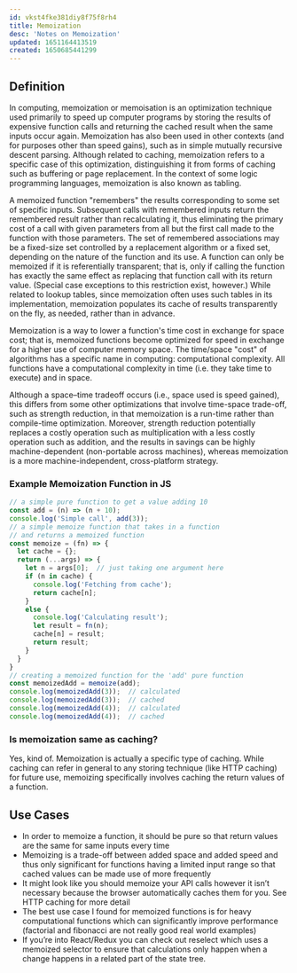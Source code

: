 ```yaml
---
id: vkst4fke381diy8f75f8rh4
title: Memoization
desc: 'Notes on Memoization'
updated: 1651164413519
created: 1650685441299
---
```

## Definition

In computing, memoization or memoisation is an optimization technique used primarily to speed up computer programs by storing the results of expensive function calls and returning the cached result when the same inputs occur again. Memoization has also been used in other contexts (and for purposes other than speed gains), such as in simple mutually recursive descent parsing. Although related to caching, memoization refers to a specific case of this optimization, distinguishing it from forms of caching such as buffering or page replacement. In the context of some logic programming languages, memoization is also known as tabling.

A memoized function "remembers" the results corresponding to some set of specific inputs. Subsequent calls with remembered inputs return the remembered result rather than recalculating it, thus eliminating the primary cost of a call with given parameters from all but the first call made to the function with those parameters. The set of remembered associations may be a fixed-size set controlled by a replacement algorithm or a fixed set, depending on the nature of the function and its use. A function can only be memoized if it is referentially transparent; that is, only if calling the function has exactly the same effect as replacing that function call with its return value. (Special case exceptions to this restriction exist, however.) While related to lookup tables, since memoization often uses such tables in its implementation, memoization populates its cache of results transparently on the fly, as needed, rather than in advance.

Memoization is a way to lower a function's time cost in exchange for space cost; that is, memoized functions become optimized for speed in exchange for a higher use of computer memory space. The time/space "cost" of algorithms has a specific name in computing: computational complexity. All functions have a computational complexity in time (i.e. they take time to execute) and in space.

Although a space–time tradeoff occurs (i.e., space used is speed gained), this differs from some other optimizations that involve time-space trade-off, such as strength reduction, in that memoization is a run-time rather than compile-time optimization. Moreover, strength reduction potentially replaces a costly operation such as multiplication with a less costly operation such as addition, and the results in savings can be highly machine-dependent (non-portable across machines), whereas memoization is a more machine-independent, cross-platform strategy.

### Example Memoization Function in JS

```javascript
// a simple pure function to get a value adding 10
const add = (n) => (n + 10);
console.log('Simple call', add(3));
// a simple memoize function that takes in a function
// and returns a memoized function
const memoize = (fn) => {
  let cache = {};
  return (...args) => {
    let n = args[0];  // just taking one argument here
    if (n in cache) {
      console.log('Fetching from cache');
      return cache[n];
    }
    else {
      console.log('Calculating result');
      let result = fn(n);
      cache[n] = result;
      return result;
    }
  }
}
// creating a memoized function for the 'add' pure function
const memoizedAdd = memoize(add);
console.log(memoizedAdd(3));  // calculated
console.log(memoizedAdd(3));  // cached
console.log(memoizedAdd(4));  // calculated
console.log(memoizedAdd(4));  // cached
```

### Is memoization same as caching?

Yes, kind of. Memoization is actually a specific type of caching. While caching can refer in general to any storing technique (like HTTP caching) for future use, memoizing specifically involves caching the return values of a function.

## Use Cases

- In order to memoize a function, it should be pure so that return values are the same for same inputs every time
- Memoizing is a trade-off between added space and added speed and thus only significant for functions having a limited input range so that cached values can be made use of more frequently
- It might look like you should memoize your API calls however it isn’t necessary because the browser automatically caches them for you. See HTTP caching for more detail
- The best use case I found for memoized functions is for heavy computational functions which can significantly improve performance (factorial and fibonacci are not really good real world examples)
- If you’re into React/Redux you can check out reselect which uses a memoized selector to ensure that calculations only happen when a change happens in a related part of the state tree.

